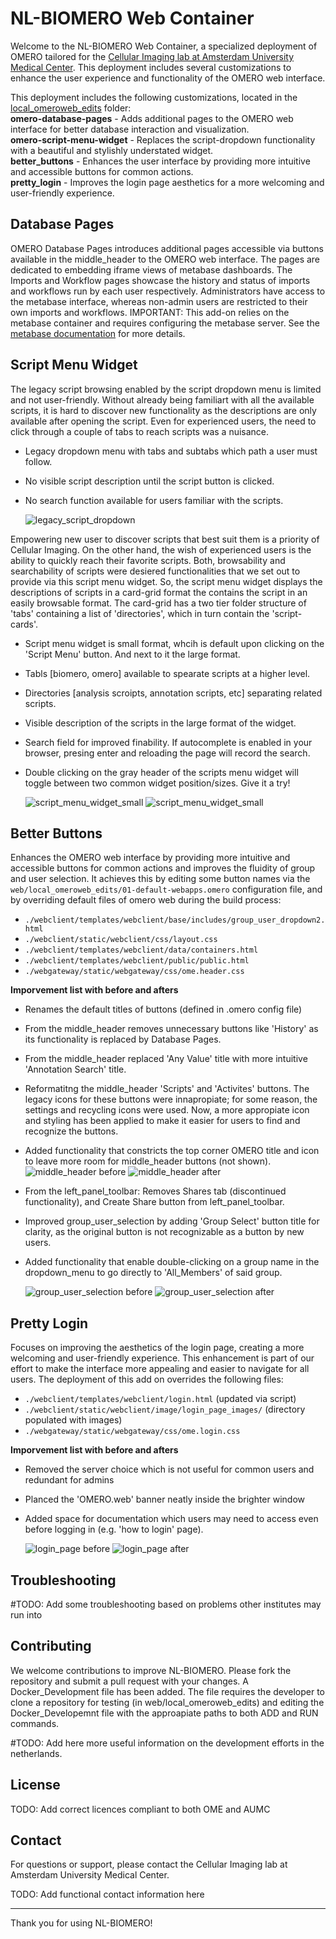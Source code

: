 # NL-BIOMERO Web Container
Welcome to the NL-BIOMERO Web Container, a specialized deployment of OMERO tailored for the [Cellular Imaging lab at Amsterdam University Medical Center](https://github.com/Cellular-Imaging-Amsterdam-UMC). This deployment includes several customizations to enhance the user experience and functionality of the OMERO web interface. 

This deployment includes the following customizations, located in the [local_omeroweb_edits](web/local_omeroweb_edits) folder:
<br>**omero-database-pages** - Adds additional pages to the OMERO web interface for better database interaction and visualization.
<br>**omero-script-menu-widget** - Replaces the script-dropdown functionality with a beautiful and stylishly understated widget.
<br>**better_buttons** - Enhances the user interface by providing more intuitive and accessible buttons for common actions.
<br>**pretty_login** - Improves the login page aesthetics for a more welcoming and user-friendly experience.

## Database Pages
OMERO Database Pages introduces additional pages accessible via buttons available in the middle_header to the OMERO web interface. The pages are dedicated to embedding iframe views of metabase dashboards. The Imports and Workflow pages showcase the history and status of imports and workflows run by each user respectively. Administrators have access to the metabase interface, whereas non-admin users are restricted to their own imports and workflows. IMPORTANT: This add-on relies on the metabase container and requires configuring the metabase server. See the [metabase documentation](../metabase/README.md) for more details.

## Script Menu Widget
The legacy script browsing enabled by the script dropdown menu is limited and not user-friendly. Without already being familiart with all the available scripts, it is hard to discover new functionality as the descriptions are only available after opening the script. Even for experienced users, the need to click through a couple of tabs to reach scripts was a nuisance.  
- Legacy dropdown menu with tabs and subtabs which path a user must follow.
- No visible script description until the script button is clicked.
- No search function available for users familiar with the scripts.

    ![legacy_script_dropdown](/web/Documentation/Images/legacy_script_dropdown.PNG)


Empowering new user to discover scripts that best suit them is a priority of Cellular Imaging. On the other hand, the wish of experienced users is the ability to quickly reach their favorite scripts. Both, browsability and searchability of scripts were desiered functionalities that we set out to provide via this script menu widget. So, the script menu widget displays the descriptions of scripts in a card-grid format the contains the script in an easily browsable format. The card-grid has a two tier folder structure of 'tabs' containing a list of 'directories', which in turn contain the 'script-cards'.

- Script menu widget is small format, whcih is default upon clicking on the 'Script Menu' button. And next to it the large format.
- Tabls [biomero, omero] available to spearate scripts at a higher level.
- Directories [analysis scroipts, annotation scripts, etc] separating related scripts.
- Visible description of the scripts in the large format of the widget.
- Search field for improved finability. If autocomplete is enabled in your browser, presing enter and reloading the page will record the search.
- Double clicking on the gray header of the scripts menu widget will toggle between two common widget position/sizes. Give it a try!

    ![script_menu_widget_small](/web/Documentation/Images/script_menu_widget_small.PNG)
    ![script_menu_widget_small](/web/Documentation/Images/script_menu_widget_large2.PNG)


## Better Buttons
Enhances the OMERO web interface by providing more intuitive and accessible buttons for common actions and improves the fluidity of group and user selection. It achieves this by editing some button names via the `web/local_omeroweb_edits/01-default-webapps.omero` configuration file, and by overriding default files of omero web during the build process:
- `./webclient/templates/webclient/base/includes/group_user_dropdown2.html` 
- `./webclient/static/webclient/css/layout.css`
- `./webclient/templates/webclient/data/containers.html`
- `./webclient/templates/webclient/public/public.html`
- `./webgateway/static/webgateway/css/ome.header.css`

**Imporvement list with before and afters**
- Renames the default titles of buttons (defined in .omero config file)
- From the middle_header removes unnecessary buttons like 'History' as its functionality is replaced by Database Pages. 
- From the middle_header replaced 'Any Value' title with more intuitive 'Annotation Search' title.
- Reformatitng the middle_header 'Scripts' and 'Activites' buttons. The legacy icons for these buttons were innapropiate; for some reason, the settings and recycling icons were used. Now, a more appropiate icon and styling has been applied to make it easier for users to find and recognize the buttons.
- Added functionality that constricts the top corner OMERO title and icon to leave more room for middle_header buttons (not shown).
    ![middle_header before](/web/Documentation/Images/middle_header_before.PNG)
    ![middle_header after](/web/Documentation/Images/middle_header_after.PNG)

- From the left_panel_toolbar: Removes Shares tab (discontinued functionality), and Create Share button from left_panel_toolbar.
- Improved group_user_selection by adding 'Group Select' button title for clarity, as the original button is not recognizable as a button by new users.
- Added functionality that enable double-clicking on a group name in the dropdown_menu to go directly to 'All_Members' of said group.

    ![group_user_selection before](/web/Documentation/Images/left_pange_toolbar_before.PNG)
    ![group_user_selection after](/web/Documentation/Images/left_pange_toolbar_after.PNG)

## Pretty Login
Focuses on improving the aesthetics of the login page, creating a more welcoming and user-friendly experience. This enhancement is part of our effort to make the interface more appealing and easier to navigate for all users. The deployment of this add on overrides the following files:
- `./webclient/templates/webclient/login.html` (updated via script)
- `./webclient/static/webclient/image/login_page_images/` (directory populated with images)
- `./webgateway/static/webgateway/css/ome.login.css`

**Imporvement list with before and afters**
- Removed the server choice which is not useful for common users and redundant for admins
- Planced the 'OMERO.web' banner neatly inside the brighter window
- Added space for documentation which users may need to access even before logging in (e.g. 'how to login' page).

    ![login_page before](/web/Documentation/Images/login_page_before.PNG)
    ![login_page after](/web/Documentation/Images/login_page_after.PNG)


## Troubleshooting
#TODO: Add some troubleshooting based on problems other institutes may run into



## Contributing
We welcome contributions to improve NL-BIOMERO. Please fork the repository and submit a pull request with your changes.
A Docker_Development file has been added. The file requires the developer to clone a repository for testing (in web/local_omeroweb_edits) and editing the Docker_Developemnt file with the approapiate paths to both ADD and RUN commands.

#TODO: Add here more useful information on the development efforts in the netherlands.


## License

TODO: Add correct licences compliant to both OME and AUMC


## Contact

For questions or support, please contact the Cellular Imaging lab at Amsterdam University Medical Center.

TODO: Add functional contact information here


---

Thank you for using NL-BIOMERO!